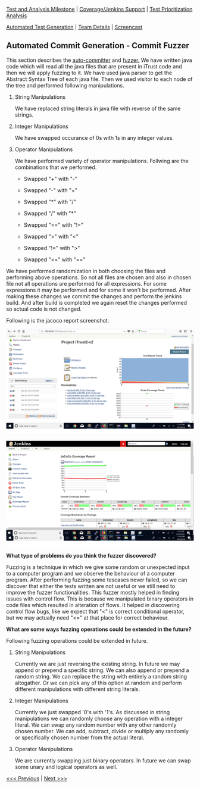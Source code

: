 [Test and Analysis Milestone](../README.md) | [Coverage/Jenkins Support](/reports/Coverage.md) | [Test Prioritization Analysis](/reports/TestPrioritization.md)

[Automated Test Generation](/reports/TestGeneration.md) | [Team Details](/reports/Team.md) | [Screencast](/reports/Screencast.md)

Automated Commit Generation - Commit Fuzzer
----------------------------------

This section describes the [auto-committer](/fuzzer/src/main/java/com/autocommitter/AutoCommitter.java) and [fuzzer.](/fuzzer/src/main/java/com/fuzzer/Fuzzer.java) We have written java code which will read all the java files that are present in iTrust code and then we will apply fuzzing to it. We have used java parser to get the Abstract Syntax Tree of each java file. Then we used visitor to each node of the tree and performed following manipulations.

1. String Manipulations

    We have replaced string literals in java file with reverse of the same strings.

2. Integer Manipulations

    We have swapped occurance of 0s with 1s in any integer values.

3. Operator Manipulations

    We have performed variety of operator manipulations. Follwing are the combinations that we performed.

    - Swapped "+" with "-"

    - Swapped "-" with "+"

    - Swapped "*" with "/"

    - Swapped "/" with "*"

    - Swapped "==" with "!="

    - Swapped ">" with "<"

    - Swapped "!=" with ">"

    - Swapped "<=" with "=="

We have performed randomization in both choosing the files and performing above operations. So not all files are chosen and also in chosen file not all operations are performed for all expressions. For some expressions it may be performed and for some it won't be performed. After making these changes we commit the changes and perform the jenkins build. And after build is completed we again reset the changes performed so actual code is not changed. 

Following is the jacoco report screenshot.

![Jacoco Report](/reports/screenshots/jacoco_report.png?raw=true "Jacoco Report")

![Jacoco Report](/reports/screenshots/jacoco.png?raw=true "Jacoco Report")

**What type of problems do you think the fuzzer discovered?**

Fuzzing is a technique in which we give some random or unexpected input to a computer program and we observe the behaviour of a computer program. After performing fuzzing some tescases never failed, so we can discover that either the tests written are not useful or we still need to improve the fuzzer functionalities. This fuzzer mostly helped in finding issues with control flow. This is because we manipulated binary operators in code files which resulted in alteration of flows. It helped in discovering control flow bugs, like we expect that "<" is correct conditional operator, but we may actually need "<=" at that place for correct behaviour.

**What are some ways fuzzing operations could be extended in the future?**

Following fuzzing operations could be extended in future.

1. String Manipulations

    Currently we are just reversing the existing string. In future we may append or prepend a specific string. We can also append or prepend a random string. We can replace the string with entirely a random string altogather. Or we can pick any of this option at random and perform different manipulations with different string literals.

2. Integer Manipulations

    Currently we just swapped '0's with '1's. As discussed in string manipulations we can randomly choose any operation with a integer literal. We can swap any random number with any other randomly chosen number. We can add, subtract, divide or multiply any randomly or specifically chosen number from the actual literal.

3. Operator Manipulations

    We are currently swapping just binary operators. In future we can swap some unary and logical operators as well.

[<<< Previous](/reports/Coverage.md) | [Next >>>](/reports/TestPrioritization.md)